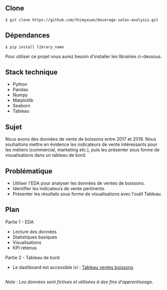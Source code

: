## Clone

```$ git clone https://github.com/thimyxuan/beverage-sales-analysis.git```

## Dépendances

```$ pip install library_name```

Pour utiliser ce projet vous aurez besoin d'installer les librairies ci-dessous.

## Stack technique 

- Python
- Pandas
- Numpy
- Matplotlib
- Seaborn
- Tableau

## Sujet

Nous avons des données de vente de boissons entre 2017 et 2019. Nous souhaitons mettre en évidence les indicateurs de vente intéressants pour les métiers (commercial, marketing etc.), puis les présenter sous forme de visualisations dans un tableau de bord.  

## Problématique 

- Utiliser l'EDA pour analyser les données de ventes de boissons.  
- Identifier les indicateurs de vente pertinents.  
- Présenter les résultats sous forme de visualisations avec l'outil Tableau.  

## Plan 

Partie 1 - EDA
- Lecture des données
- Statistiques basiques
- Visualisations
- KPI retenus

Partie 2 - Tableau de bord
- Le dashboard est accessible ici : [Tableau ventes boissons](https://public.tableau.com/views/dashboard_ventes_boisson/Tableaudebord1?:language=fr-FR&:sid=&:redirect=auth&:display_count=n&:origin=viz_share_link)

##
*Note : Les données sont fictives et utilisées à des fins d'apprentissage.*